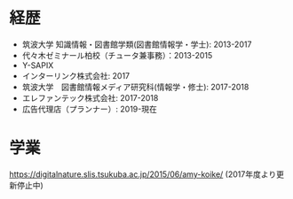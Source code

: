 # 経歴
- 筑波大学 知識情報・図書館学類(図書館情報学・学士): 2013-2017
- 代々木ゼミナール柏校（チュータ兼事務）：2013-2015
- Y-SAPIX
- インターリンク株式会社: 2017
- 筑波大学　図書館情報メディア研究科(情報学・修士): 2017-2018
- エレファンテック株式会社: 2017-2018
- 広告代理店（プランナー）: 2019-現在

# 学業
https://digitalnature.slis.tsukuba.ac.jp/2015/06/amy-koike/ (2017年度より更新停止中)
